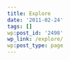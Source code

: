 ```yaml
---
title: Explore
date: '2011-02-24'
tags: []
wp:post_id: '2498'
wp_link: /explore/
wp:post_type: page
---
```


